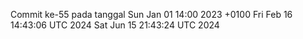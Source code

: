 Commit ke-55 pada tanggal Sun Jan 01 14:00 2023 +0100
Fri Feb 16 14:43:06 UTC 2024
Sat Jun 15 21:43:24 UTC 2024
